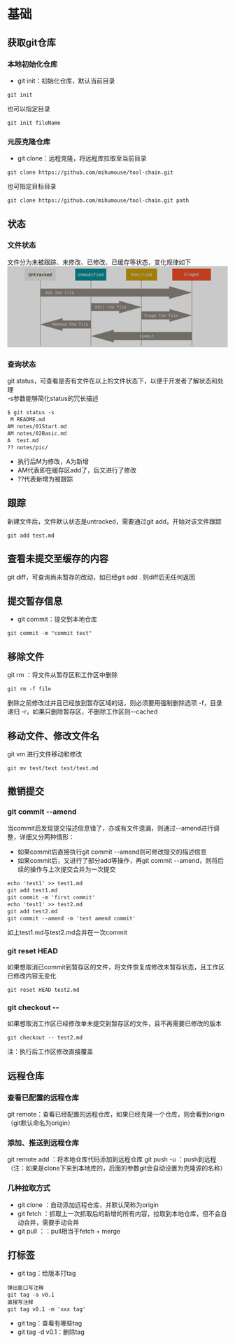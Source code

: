 # 基础
## 获取git仓库
### 本地初始化仓库
- git init：初始化仓库，默认当前目录
```
git init
```
也可以指定目录
```
git init fileName
```

### 元辰克隆仓库
- git clone：远程克隆，将远程库拉取至当前目录
```
git clone https://github.com/mihumouse/tool-chain.git
```
也可指定目标目录
```
git clone https://github.com/mihumouse/tool-chain.git path
```

## 状态
### 文件状态
文件分为未被跟踪、未修改、已修改、已缓存等状态，变化规律如下   
![](pic/fileStatuspng.png)

### 查询状态
git status，可查看是否有文件在以上的文件状态下，以便于开发者了解状态和处理   
-s参数能够简化status的冗长描述
```
$ git status -s     
 M README.md
AM notes/01Start.md
AM notes/02Basic.md
A  test.md
?? notes/pic/
```
- 执行后M为修改，A为新增   
- AM代表即在缓存区add了，后又进行了修改   
- ??代表新增为被跟踪

## 跟踪
新建文件后，文件默认状态是untracked，需要通过git add，开始对该文件跟踪
```
git add test.md
```

## 查看未提交至缓存的内容
git diff，可查询尚未暂存的改动，如已经git add . 则diff后无任何返回

## 提交暂存信息
- git commit：提交到本地仓库
```
git commit -m "commit test"
```

## 移除文件
git rm ：将文件从暂存区和工作区中删除
```
git rm -f file
```
删除之前修改过并且已经放到暂存区域的话，则必须要用强制删除选项 -f，目录递归 -r，如果只删除暂存区，不删除工作区则--cached

## 移动文件、修改文件名
git vm 进行文件移动和修改
```
git mv test/text test/text.md
```

## 撤销提交
### git commit --amend   
当commit后发现提交描述信息错了，亦或有文件遗漏，则通过--amend进行调整，详细又分两种情形：
- 如果commit后直接执行git commit --amend则可修改提交的描述信息
- 如果commit后，又进行了部分add等操作，再git commit --amend，则将后续的操作与上次提交合并为一次提交
```
echo 'test1' >> test1.md
git add test1.md
git commit -m 'first commit'
echo 'test1' >> test2.md
git add test2.md
git commit --amend -m 'test amend commit'
```
如上test1.md与test2.md合并在一次commit

### git reset HEAD <file>
如果想取消已commit到暂存区的文件，将文件恢复成修改未暂存状态，且工作区已修改内容无变化
```
git reset HEAD test2.md
```

### git checkout -- <file>
如果想取消工作区已经修改单未提交到暂存区的文件，且不再需要已修改的版本
```
git checkout -- test2.md
```
注：执行后工作区修改直接覆盖

## 远程仓库
### 查看已配置的远程仓库
git remote：查看已经配置的远程仓库，如果已经克隆一个仓库，则会看到origin（git默认命名为origin）

### 添加、推送到远程仓库
git remote add <shortName> <url>：将本地仓库代码添加到远程仓库
git push -u <remoteName> <branch>：push到远程（注：如果是clone下来到本地库的，后面的参数git会自动设置为克隆源的名称）

### 几种拉取方式
- git clone <url>：自动添加远程仓库，并默认简称为origin
- git fetch <remoteName>：抓取上一次抓取后的新增的所有内容，拉取到本地仓库，但不会自动合并，需要手动合并   
- git pull <url> <remoteBranch>：<localBranch>：pull相当于fetch + merge

## 打标签
- git tag：给版本打tag
```
弹出窗口写注释
git tag -a v0.1
直接写注释
git tag v0.1 -m 'xxx tag'
```
- git tag：查看有哪些tag
- git tag -d v0.1：删除tag